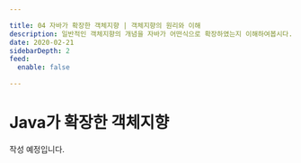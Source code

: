 ```yaml
---

title: 04 자바가 확장한 객체지향 | 객체지향의 원리와 이해
description: 일반적인 객체지향의 개념을 자바가 어떤식으로 확장하였는지 이해하여봅시다.
date: 2020-02-21
sidebarDepth: 2
feed:
  enable: false

---
```


# Java가 확장한 객체지향

작성 예정입니다.